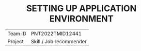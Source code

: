 <h1 style="text-align:center">SETTING UP APPLICATION ENVIRONMENT</h1>

<table>
    <tr>
        <td>Team ID</td>
        <td>PNT2022TMID12441</td>
    </tr>
    <tr>
        <td>Project</td>
        <td>Skill / Job recommender</td>
    </tr>
</table>
